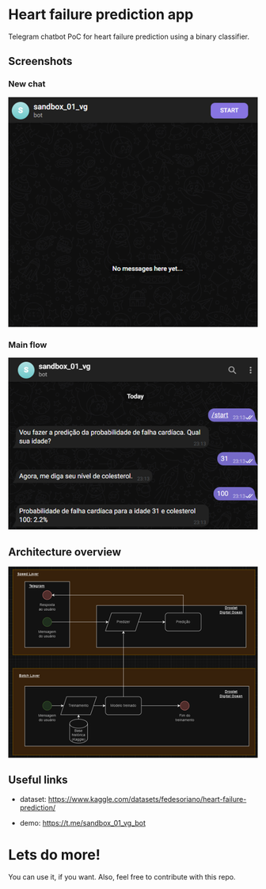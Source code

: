 # Heart failure prediction app
Telegram chatbot PoC for heart failure prediction using a binary classifier.

## Screenshots
### New chat
![New chat](./assets/doc_screenshot_start.png)

### Main flow
![Main flow](./assets/doc_screenshot_main_chat.png)

## Architecture overview
![Architecture overview](./assets/doc_architecture.png)

## Useful links
- dataset: https://www.kaggle.com/datasets/fedesoriano/heart-failure-prediction/

- demo: https://t.me/sandbox_01_vg_bot

# Lets do more!
You can use it, if you want. Also, feel free to contribute with this repo.
